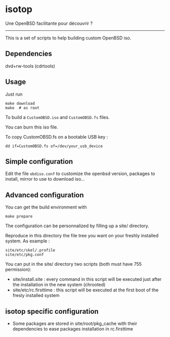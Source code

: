 isotop
==========
Une OpenBSD facilitante pour découvrir ?


---

This is a set of scripts to help building custom OpenBSD iso.

Dependencies
------------
dvd+rw-tools (cdrtools)

Usage
-----

Just run 

	make download
    make  # as root

To build a `CustomOBSD.iso` and `CustomOBSD.fs` files.


You can burn this iso file. 

To copy CustomOBSD.fs on a bootable USB key : 

    dd if=CustomOBSD.fs of=/dev/your_usb_device



Simple configuration
-------------

Edit the file `obdiso.conf` to customize the openbsd version, packages to install, mirror to use to download iso...

Advanced configuration
----------------------

You can get the build environment with

    make prepare 

The configuration can be personnalized by filling up a site/ directory.

Reproduce in this directory the file tree you want on your freshly
installed system. As example : 

    site/etc/skel/.profile
    site/etc/pkg.conf

You can put in the site/ directory two scripts (both must have 755
permission): 

- site/install.site : every command in this script will be executed just
  after the installation in the new system (chrooted)
- site/etc/rc.firsttime : this script will be executed at the first boot of
  the fresly installed system


isotop specific configuration
---------------------------

- Some packages are stored in site/root/pkg_cache with their
  dependencies to ease packages installation in rc.firsttime
